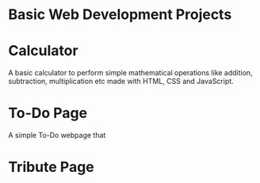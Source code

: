 # Basic Web Development Projects
# Calculator
A basic calculator to perform simple mathematical operations like addition, subtraction, multiplication etc made with HTML, CSS and JavaScript.
# To-Do Page
A simple To-Do webpage that 
# Tribute Page
